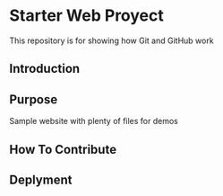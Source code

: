 # Starter Web Proyect
This repository is for showing how Git and GitHub work

## Introduction

## Purpose

Sample website with plenty of files for demos

## How To Contribute 

## Deplyment